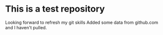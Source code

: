 # This is a test repository
Looking forward to refresh my git skills
Added some data from github.com and I haven't pulled.